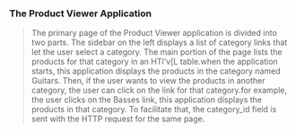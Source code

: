 ### The Product Viewer Application

> The primary page of the Product Viewer application is divided into two
parts. The sidebar on the left displays a list of category links that let the user
select a category. The main portion of the page lists the products for that
category in an HTl'v[L table.when the application starts, this application displays the products in the category named Guitars. Then, if the user wants to view the products in another
category, the user can click on the link for that category.for example, the user
clicks on the Basses link, this application displays the products in that category.
To facilitate that, the category_id field is sent with the HTTP request for the
same page.